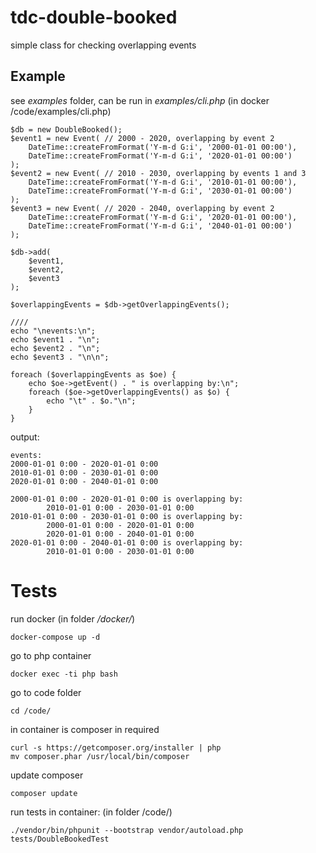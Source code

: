 # tdc-double-booked

simple class for checking overlapping events

Example
---

see _examples_ folder, can be run in _examples/cli.php_  (in docker /code/examples/cli.php)

    $db = new DoubleBooked();
    $event1 = new Event( // 2000 - 2020, overlapping by event 2
        DateTime::createFromFormat('Y-m-d G:i', '2000-01-01 00:00'),
        DateTime::createFromFormat('Y-m-d G:i', '2020-01-01 00:00')
    );
    $event2 = new Event( // 2010 - 2030, overlapping by events 1 and 3
        DateTime::createFromFormat('Y-m-d G:i', '2010-01-01 00:00'),
        DateTime::createFromFormat('Y-m-d G:i', '2030-01-01 00:00')
    );
    $event3 = new Event( // 2020 - 2040, overlapping by event 2
        DateTime::createFromFormat('Y-m-d G:i', '2020-01-01 00:00'),
        DateTime::createFromFormat('Y-m-d G:i', '2040-01-01 00:00')
    );
    
    $db->add(
        $event1,
        $event2,
        $event3
    );
    
    $overlappingEvents = $db->getOverlappingEvents();
    
    ////
    echo "\nevents:\n";
    echo $event1 . "\n";
    echo $event2 . "\n";
    echo $event3 . "\n\n";
    
    foreach ($overlappingEvents as $oe) {
        echo $oe->getEvent() . " is overlapping by:\n";
        foreach ($oe->getOverlappingEvents() as $o) {
            echo "\t" . $o."\n";
        }
    }
    
    
output:    
    
    events:
    2000-01-01 0:00 - 2020-01-01 0:00
    2010-01-01 0:00 - 2030-01-01 0:00
    2020-01-01 0:00 - 2040-01-01 0:00
    
    2000-01-01 0:00 - 2020-01-01 0:00 is overlapping by:
            2010-01-01 0:00 - 2030-01-01 0:00
    2010-01-01 0:00 - 2030-01-01 0:00 is overlapping by:
            2000-01-01 0:00 - 2020-01-01 0:00
            2020-01-01 0:00 - 2040-01-01 0:00
    2020-01-01 0:00 - 2040-01-01 0:00 is overlapping by:
            2010-01-01 0:00 - 2030-01-01 0:00

    
    
    
Tests
===

run docker (in folder _/docker/_)
    
    docker-compose up -d
    
go to php container
    
    docker exec -ti php bash

go to code folder

    cd /code/

in container is composer in required

    curl -s https://getcomposer.org/installer | php
    mv composer.phar /usr/local/bin/composer

update composer

    composer update
    
run tests in container: (in folder /code/)

    ./vendor/bin/phpunit --bootstrap vendor/autoload.php tests/DoubleBookedTest
    

